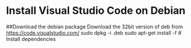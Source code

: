 # Install Visual Studio Code on Debian
##Download the debian package
Download the 32bit version of deb from https://code.visualstudio.com/ 
sudo dpkg -i <file>.deb
sudo apt-get install -f # Install dependencies
